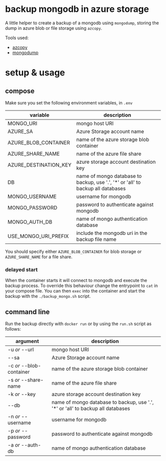 # backup mongodb in azure storage

A little helper to create a backup of a mongodb using `mongodump`, storing the dump in azure blob or file storage using `azcopy`.

Tools used:

 - [azcopy](https://docs.microsoft.com/de-de/azure/storage/common/storage-use-azcopy-linux)
 - [mongodump](https://docs.mongodb.com/manual/reference/program/mongodump/)


# setup & usage

## compose

Make sure you set the following environment variables, in `.env`

| variable | description |
| ------ | ------ |
| MONGO_URI | mongo host URI |
| AZURE_SA | Azure Storage account name |
| AZURE_BLOB_CONTAINER | name of the azure storage blob container |
| AZURE_SHARE_NAME | name of the azure file share |
| AZURE_DESTINATION_KEY | azure storage account destination key |
| DB | name of mongo database to backup, use '.', '*' or 'all' to backup all databases |
| MONGO_USERNAME | username for mongodb |
| MONGO_PASSWORD | password to authenticate against mongodb |
| MONGO_AUTH_DB | name of mongo authentication database |
| USE_MONGO_URI_PREFIX | include the mongodb uri in the backup file name |

You should specify either `AZURE_BLOB_CONTAINER` for blob storage or `AZURE_SHARE_NAME` for a file share.

### delayed start

When the container starts it will connect to mongodb and execute the backup process. To override this behaviour change the entrypoint to `cat` in your compose file.
You can then `exec` into the container and start the backup with the `./backup_mongo.sh` script.

## command line

Run the backup directly with `docker run` or by using the `run.sh` script as follows:

| argument | description |
| ------ | ------ |
| -u *or* --url  | mongo host URI |
| --sa | Azure Storage account name |
| -c *or* --blob-container | name of the azure storage blob container |
| -s *or* --share-name | name of the azure file share |
| -k *or* --key | azure storage account destination key |
| --db | name of mongo database to backup, use '.', '*' or 'all' to backup all databases |
| -n *or* --username | username for mongodb |
| -p *or* --password | password to authenticate against mongodb |
| -a *or* --auth-db | name of mongo authentication database |
